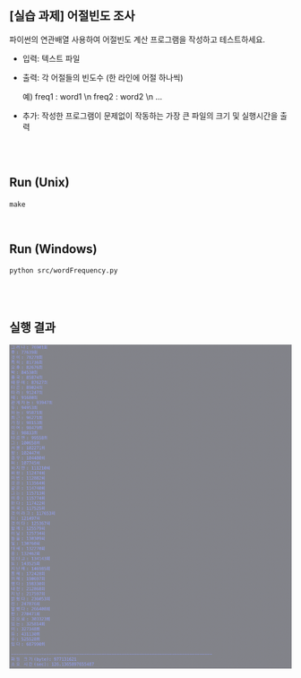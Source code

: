 ## [실습 과제] 어절빈도 조사

파이썬의 연관배열 사용하여 어절빈도 계산 프로그램을 작성하고 테스트하세요.

- 입력: 텍스트 파일
- 출력: 각 어절들의 빈도수 (한 라인에 어절 하나씩)

  예) freq1 : word1 \n freq2 : word2 \n ...

- 추가: 작성한 프로그램이 문제없이 작동하는 가장 큰 파일의 크기 및 실행시간을 출력

<br/><br/>

## Run (Unix)

```shell
make
```

<br/>

## Run (Windows)

```shell
python src/wordFrequency.py
```

<br/><br/>

## 실행 결과

![result](result.png)
